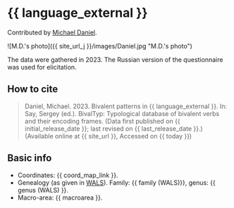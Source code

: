# {{ language_external }}
Contributed by [Michael Daniel](https://mishadaniel.github.io/). 

![M.D.'s photo]({{ site_url_j }}/images/Daniel.jpg "M.D.'s photo")

The data were gathered in 2023. The Russian version of the questionnaire was used for elicitation.

## How to cite
> Daniel, Michael. 2023. Bivalent patterns in {{ language_external }}. 
> In: Say, Sergey (ed.). BivalTyp: Typological database of bivalent verbs and their encoding frames. 
> (Data first published on {{ initial_release_date }}; last revised on {{ last_release_date }}.) 
> (Available online at {{ site_url }}, Accessed on {{ today }})

## Basic info
- Coordinates: {{ coord_map_link }}.
- Genealogy (as given in [WALS](https://wals.info/)). Family: {{ family (WALS)}}, genus: {{ genus (WALS) }}.
- Macro-area: {{ macroarea }}.
